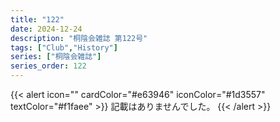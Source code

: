 ```yaml
---
title: "122"
date: 2024-12-24
description: "桐陰会雑誌 第122号"
tags: ["Club","History"]
series: ["桐陰会雑誌"]
series_order: 122
---
```


{{< alert icon="" cardColor="#e63946" iconColor="#1d3557" textColor="#f1faee" >}}
記載はありませんでした。
{{< /alert >}}